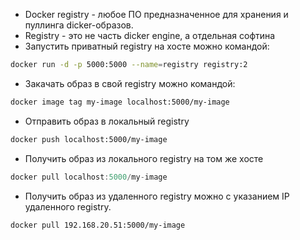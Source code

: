 - Docker registry - любое ПО предназначенное для хранения и пуллинга  dicker-образов. 
- Registry - это не часть dicker engine, а отдельная софтина 
- Запустить  приватный registry на хосте можно командой:
```bash
docker run -d -p 5000:5000 --name=registry registry:2
```
- Закачать образ в свой registry можно командой:
```bash
docker image tag my-image localhost:5000/my-image
```

- Отправить образ в локальный registry
```bash
docker push localhost:5000/my-image
```

- Получить образ из локального registry на том  же хосте
```go
docker pull localhost:5000/my-image
```

- Получить образ из удаленного registry можно с указанием IP удаленного registry.
```bash
docker pull 192.168.20.51:5000/my-image
```
